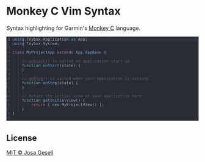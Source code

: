 # Monkey C Vim Syntax

Syntax highlighting for Garmin's [Monkey C](https://developer.garmin.com/connect-iq/monkey-c/) language.

![Screenshot](./docs/assets/screenshot.jpg)

## License

[MIT © Josa Gesell](LICENSE)
